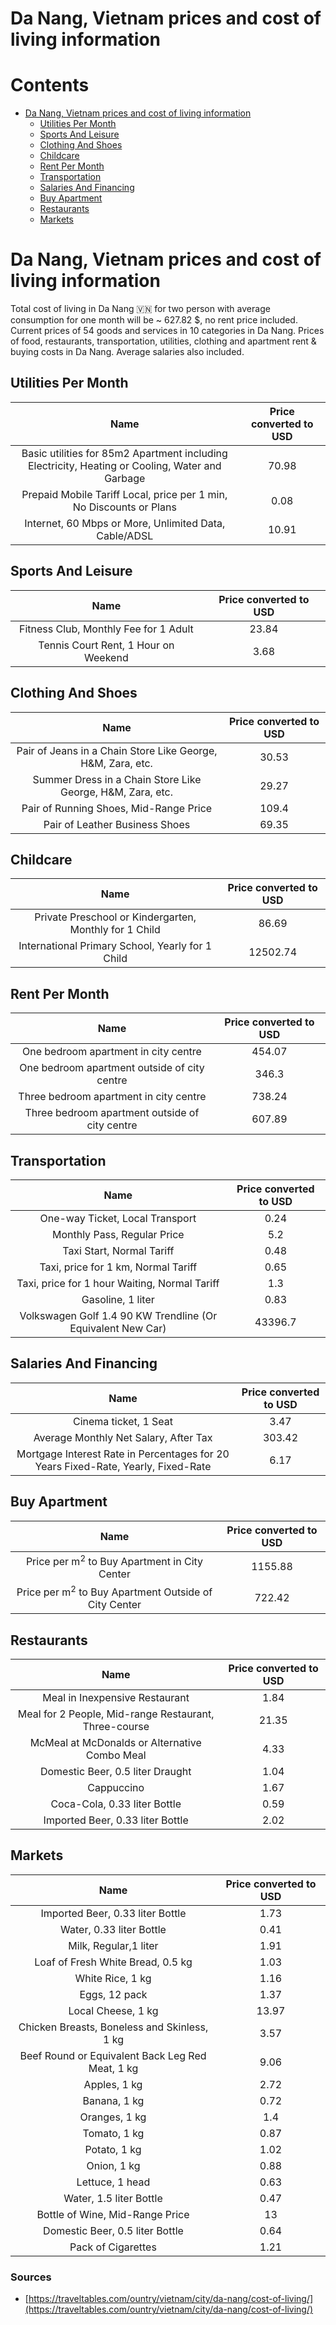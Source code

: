 
Da Nang, Vietnam prices and cost of living information
======================================================

Contents
========

* [Da Nang, Vietnam prices and cost of living information](#da-nang-vietnam-prices-and-cost-of-living-information)
	* [Utilities Per Month](#utilities-per-month)
	* [Sports And Leisure](#sports-and-leisure)
	* [Clothing And Shoes](#clothing-and-shoes)
	* [Childcare](#childcare)
	* [Rent Per Month](#rent-per-month)
	* [Transportation](#transportation)
	* [Salaries And Financing](#salaries-and-financing)
	* [Buy Apartment](#buy-apartment)
	* [Restaurants](#restaurants)
	* [Markets](#markets)

# Da Nang, Vietnam prices and cost of living information


Total cost of living in Da Nang 🇻🇳 for two person with average consumption for one month will be ~ 627.82 $, no rent 
price included. Current prices of 54 goods and services in 10 categories  in Da Nang. Prices of food, restaurants, 
transportation, utilities, clothing and apartment rent & buying costs in Da Nang. Average salaries also included.
## Utilities Per Month
  

|Name|Price converted to USD|
| :---: | :---: |
|Basic utilities for 85m2 Apartment including Electricity, Heating or Cooling, Water and Garbage|70.98|
|Prepaid Mobile Tariff Local, price per 1 min, No Discounts or Plans|0.08|
|Internet, 60 Mbps or More, Unlimited Data, Cable/ADSL|10.91|
  

## Sports And Leisure
  

|Name|Price converted to USD|
| :---: | :---: |
|Fitness Club, Monthly Fee for 1 Adult|23.84|
|Tennis Court Rent, 1 Hour on Weekend|3.68|
  

## Clothing And Shoes
  

|Name|Price converted to USD|
| :---: | :---: |
|Pair of Jeans in a Chain Store Like George, H&M, Zara, etc.|30.53|
|Summer Dress in a Chain Store Like George, H&M, Zara, etc.|29.27|
|Pair of Running Shoes, Mid-Range Price|109.4|
|Pair of Leather Business Shoes|69.35|
  

## Childcare
  

|Name|Price converted to USD|
| :---: | :---: |
|Private Preschool or Kindergarten, Monthly for 1 Child|86.69|
|International Primary School, Yearly for 1 Child|12502.74|
  

## Rent Per Month
  

|Name|Price converted to USD|
| :---: | :---: |
|One bedroom apartment in city centre|454.07|
|One bedroom apartment outside of city centre|346.3|
|Three bedroom apartment in city centre|738.24|
|Three bedroom apartment outside of city centre|607.89|
  

## Transportation
  

|Name|Price converted to USD|
| :---: | :---: |
|One-way Ticket, Local Transport|0.24|
|Monthly Pass, Regular Price|5.2|
|Taxi Start, Normal Tariff|0.48|
|Taxi, price for 1 km, Normal Tariff|0.65|
|Taxi, price for 1 hour Waiting, Normal Tariff|1.3|
|Gasoline, 1 liter|0.83|
|Volkswagen Golf 1.4 90 KW Trendline (Or Equivalent New Car)|43396.7|
  

## Salaries And Financing
  

|Name|Price converted to USD|
| :---: | :---: |
|Cinema ticket, 1 Seat|3.47|
|Average Monthly Net Salary, After Tax|303.42|
|Mortgage Interest Rate in Percentages for 20 Years Fixed-Rate, Yearly, Fixed-Rate|6.17|
  

## Buy Apartment
  

|Name|Price converted to USD|
| :---: | :---: |
|Price per m<sup>2</sup> to Buy Apartment in City Center|1155.88|
|Price per m<sup>2</sup> to Buy Apartment Outside of City Center|722.42|
  

## Restaurants
  

|Name|Price converted to USD|
| :---: | :---: |
|Meal in Inexpensive Restaurant|1.84|
|Meal for 2 People, Mid-range Restaurant, Three-course|21.35|
|McMeal at McDonalds or Alternative Combo Meal|4.33|
|Domestic Beer, 0.5 liter Draught|1.04|
|Cappuccino|1.67|
|Coca-Cola, 0.33 liter Bottle|0.59|
|Imported Beer, 0.33 liter Bottle|2.02|
  

## Markets
  

|Name|Price converted to USD|
| :---: | :---: |
|Imported Beer, 0.33 liter Bottle|1.73|
|Water, 0.33 liter Bottle|0.41|
|Milk, Regular,1 liter|1.91|
|Loaf of Fresh White Bread, 0.5 kg|1.03|
|White Rice, 1 kg|1.16|
|Eggs, 12 pack|1.37|
|Local Cheese, 1 kg|13.97|
|Chicken Breasts, Boneless and Skinless, 1 kg|3.57|
|Beef Round or Equivalent Back Leg Red Meat, 1 kg |9.06|
|Apples, 1 kg|2.72|
|Banana, 1 kg|0.72|
|Oranges, 1 kg|1.4|
|Tomato, 1 kg|0.87|
|Potato, 1 kg|1.02|
|Onion, 1 kg|0.88|
|Lettuce, 1 head|0.63|
|Water, 1.5 liter Bottle|0.47|
|Bottle of Wine, Mid-Range Price|13|
|Domestic Beer, 0.5 liter Bottle|0.64|
|Pack of Cigarettes|1.21|
  

### Sources

- [https://traveltables.com/ountry/vietnam/city/da-nang/cost-of-living/](https://traveltables.com/ountry/vietnam/city/da-nang/cost-of-living/)
